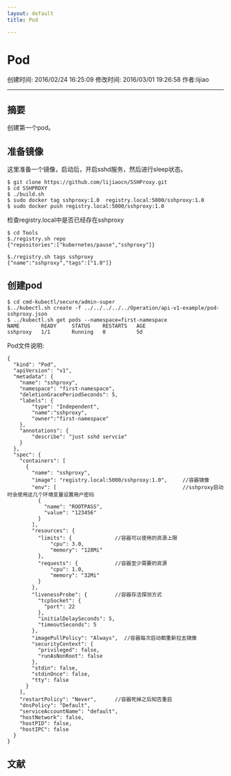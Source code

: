 ```yaml
---
layout: default
title: Pod

---
```


# Pod
创建时间: 2016/02/24 16:25:09  修改时间: 2016/03/01 19:26:58 作者:lijiao

----

## 摘要

创建第一个pod。

## 准备镜像

这里准备一个镜像，启动后，开启sshd服务，然后进行sleep状态。

	$ git clone https://github.com/lijiaocn/SSHProxy.git
	$ cd SSHPROXY
	$ ./build.sh
	$ sudo docker tag sshproxy:1.0  registry.local:5000/sshproxy:1.0
	$ sudo docker push registry.local:5000/sshproxy:1.0
	
检查registry.local中是否已经存在sshproxy

	$ cd Tools
	$./registry.sh repo
	{"repositories":["kubernetes/pause","sshproxy"]}
	
	$./registry.sh tags sshproxy
	{"name":"sshproxy","tags":["1.0"]}

## 创建pod

	$ cd cmd-kubectl/secure/admin-super
	$../kubectl.sh create -f ../../../../../Operation/api-v1-example/pod-sshproxy.json
	$ ../kubectl.sh get pods --namespace=first-namespace
	NAME       READY     STATUS    RESTARTS   AGE
	sshproxy   1/1       Running   0          5d

Pod文件说明:

	{
	  "kind": "Pod",
	  "apiVersion": "v1",
	  "metadata": {
	    "name": "sshproxy",
	    "namespace": "first-namespace",
	    "deletionGracePeriodSeconds": 5,
	    "labels": {
	        "type": "Independent",
	        "name":"sshproxy",
	        "owner":"first-namespace"
	    },
	    "annotations": {
	        "describe": "just sshd servcie"
	    }
	  },
	  "spec": {
	    "containers": [
	      {
	        "name": "sshproxy",
	        "image": "registry.local:5000/sshproxy:1.0",     //容器镜像
	        "env": [                                         //sshproxy启动时会使用这几个环境变量设置用户密码
	          {
	            "name": "ROOTPASS",
	            "value": "123456"
	          }
	        ],
	        "resources": {           
	          "limits": {              //容器可以使用的资源上限
	              "cpu": 3.0,
	              "memory": "128Mi"
	          },
	          "requests": {            //容器至少需要的资源
	              "cpu": 1.0,
	              "memory": "32Mi"
	          }
	        },
	        "livenessProbe": {         //容器存活探测方式
	          "tcpSocket": {
	            "port": 22
	          },
	          "initialDelaySeconds": 5,
	          "timeoutSeconds": 5
	        },
	        "imagePullPolicy": "Always",  //容器每次启动都重新拉去镜像
	        "securityContext": {
	          "privileged": false,
	          "runAsNonRoot": false
	        },
	        "stdin": false,
	        "stdinOnce": false,
	        "tty": false
	      }
	    ],
	    "restartPolicy": "Never",      //容器死掉之后知否重启
	    "dnsPolicy": "Default",
	    "serviceAccountName": "default",
	    "hostNetwork": false,
	    "hostPID": false,
	    "hostIPC": false
	  }
	}




## 文献
